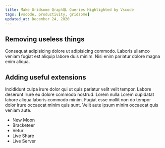 ```yaml
---
title: Make Gridsome QraphQL Queries Highlighted by Vscode
tags: [vscode, productivity, gridsome]
updated_at: December 24, 2020
---
```


## Removing useless things

Consequat adipisicing dolore ut adipisicing commodo. Laboris ullamco veniam fugiat est aliquip labore duis minim. Nisi enim pariatur dolore magna enim aliqua.  

## Adding useful extensions

Incididunt culpa irure dolor qui ut quis pariatur velit velit tempor. Labore deserunt irure eu dolore commodo nostrud. Lorem nulla Lorem cupidatat labore aliqua laboris commodo minim. Fugiat esse mollit non do tempor dolor irure occaecat minim quis sunt. Velit aute ipsum minim occaecat quis veniam aute.  

- New Moon  
- Bracketeer
- Vetur
- Live Share
- Live Server
